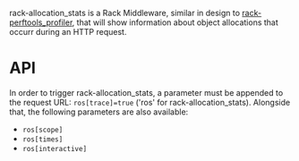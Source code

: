 rack-allocation_stats is a Rack Middleware, similar in design to
[rack-perftools_profiler](https://github.com/bhb/rack-perftools_profiler), that
will show information about object allocations that occurr during an HTTP
request.

API
===

In order to trigger rack-allocation_stats, a parameter must be appended to the
request URL: `ros[trace]=true` ('ros' for rack-allocation_stats). Alongside
that, the following parameters are also available:

* `ros[scope]`
* `ros[times]`
* `ros[interactive]`
